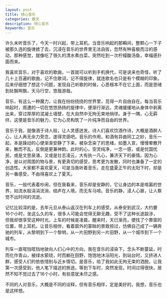 ```yaml
---
layout: post
title: 倾心音乐
categories: 散文
description: 倾心音乐
keywords: 音乐
---
```


许久未听音乐了，今天一时兴起，带上耳机，当音乐响起的那瞬间，整颗心一下子被那久违的旋律掳了去，沉浸在音乐的世界里无法自拔，忽然有种喜极而泣的感动，那种感觉，就像吃了很久的清水煮白菜，突然吃到一次柠檬酸汤鱼，幸福感扑面而来。

我喜欢音乐，对于喜欢的歌曲，一首就可以听到手机换代，可是说来也奇怪，听了几十上百遍的歌曲，记不住歌词，记不得旋律，就连歌名也只是有个模糊的印象。后来仔细想了想这个问题，发现自己听歌的时候，心思根本不在它上面，而是思绪到处飘啊飘，天马行空，悠哉游哉。

音乐，有这么一种魔力，让我在纷纷挠挠的世界里，觅得一片自由自在。每当音乐响起时，周遭的一切在悠悠扬扬的旋律中，便渐行渐远，灵魂缓缓地从身体中剥离出来，穿过厚厚的混凝土墙壁，在大自然中无拘无束地徜徉。身于一隅，心无羁绊，这便是音乐的魅力，它为心灵构筑了一片纯净而自由的世界。 

音乐于我，就像酒于诗人般，让人灵感迸发。诗人们喜欢饮酒作诗，大概是酒醉人心，让人再无余力旁念，遂得灵感吧。音乐的作用，和酒有异曲同工之妙，音乐一起，本是躁动的心便渐渐安静了下来，被杂念染了的思绪，如墨入宣，慢慢晕散开来，散而不乱，反倒是更兼神韵。此时的心，空灵纯净，一念一感，或是忧国忧民，或是文思泉涌，又或是壮志凌云，大有执一凡心，兼济天下的豪情。因为心净，是以对周围的物与景，有更真切的感受，思考更为发散，同时也兼备了一定的创造性。大家都不喜欢夏天，可是当我听着音乐，走在盛夏正午的太阳下时，却是另一番感受，不由得喜欢上了夏天。 

音乐，一般代表着吵闹，但在我看来，音乐却是安静的，它让身边的本是喧嚣的世界，如流水般涓涓流淌，结庐在人境，而无车马喧。音乐的静，浸人心扉，让人察觉不出时间的流逝。 

记忆比较深的是，去年元旦从泰山返汉在列车上的感受。从泰安到武汉，大约要16个小时，坐这么久的车，很多人可能会觉得无聊无趣，受不了这种长途跋涉，但我却很享受这种时光。上车的时候是凌晨，醒来时，天已渐亮，便找了个靠窗的位置，带上耳机，让音乐相伴，看着窗外的蒙眬的景致掠过，仿佛自己成了一辆奔驰的列车，从黎明到下一个黎明，从一片田野到另一片田野，从一个城市到下一个城市。 

列车一直哐铛哐铛地驶向人们心中的方向，我在音乐的浸染下，念头不断蔓延，时而化作青山，被绿水萦绕，时而躺在田野，饱饱地沐浴阳光，到站台时，又挤进人群，感受人们的依依惜别与近乡情切。是音乐，给了我如此无拘无束的洒脱，让我第一次感受到，他人笔下描述的旅途。等到下车时，突然发现，时间过得很快，居然不知不觉过去了16个小时，有些意犹未尽之感。 

不同的人对音乐，大概是不同的诠释，但有音乐相伴，定是美好的，我想，音乐也是这样想。